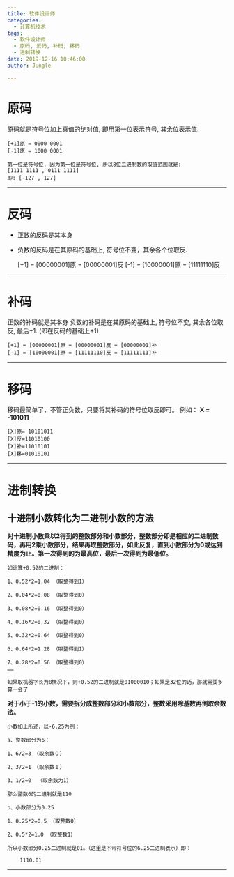```yaml
---
title: 软件设计师
categories:
  - 计算机技术
tags:
  - 软件设计师
  - 原码, 反码, 补码, 移码
  - 进制转换
date: 2019-12-16 10:46:08
author: Jungle

---
```

# 原码 #
原码就是符号位加上真值的绝对值, 即用第一位表示符号, 其余位表示值.

	[+1]原 = 0000 0001
	[-1]原 = 1000 0001
	
	第一位是符号位. 因为第一位是符号位, 所以8位二进制数的取值范围就是:
	[1111 1111 , 0111 1111]
	即: [-127 , 127]

----------
# 反码 #
- 正数的反码是其本身
- 负数的反码是在其原码的基础上, 符号位不变，其余各个位取反.

	[+1] = [00000001]原 = [00000001]反
	[-1] = [10000001]原 = [11111110]反

----------
# 补码 #
正数的补码就是其本身
负数的补码是在其原码的基础上, 符号位不变, 其余各位取反, 最后+1. (即在反码的基础上+1)

	[+1] = [00000001]原 = [00000001]反 = [00000001]补
	[-1] = [10000001]原 = [11111110]反 = [11111111]补

----------
# 移码 #
移码最简单了，不管正负数，只要将其补码的符号位取反即可。
例如：	 **X = -101011**

	[X]原= 10101011 
	[X]反=11010100
	[X]补=11010101
	[X]移=01010101

----------
# 进制转换 #

## 十进制小数转化为二进制小数的方法 ##

**对十进制小数乘以2得到的整数部分和小数部分，整数部分即是相应的二进制数码，再用2乘小数部分，结果再取整数部分，如此反复，直到小数部分为0或达到精度为止。第一次得到的为最高位，最后一次得到为最低位。**

	如计算+0.52的二进制：
	
	1、0.52*2=1.04 （取整得到1）
	
	2、0.04*2=0.08 （取整得到0）
	
	3、0.08*2=0.16 （取整得到0）
	
	4、0.16*2=0.32 （取整得到0）
	
	5、0.32*2=0.64 （取整得到0）
	
	6、0.64*2=1.28 （取整得到1）
	
	7、0.28*2=0.56 （取整得到0）
	……
	
	如果取机器字长为8情况下，则+0.52的二进制就是01000010；如果是32位的话，那就需要多算一会了

**对于小于-1的小数，需要拆分成整数部分和小数部分，整数采用除基数再倒取余数法。** 

	小数如上所述，以-6.25为例：
		
	a、整数部分为6：
	
	1、6/2=3　（取余数０）
	
	2、3/2=1　（取余数１）
	
	3、1/2=0  （取余数为1）
	
	那么整数6的二进制就是110
	
	b、小数部分为0.25
	
	1、0.25*2=0.5 （取整数0）
	
	2、0.5*2=1.0 （取整数1）
	
	所以小数部分0.25二进制就是01。（这里是不带符号位的6.25二进制表示）即：
	
		1110.01

----------
